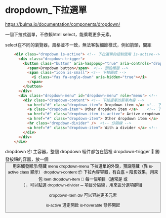 # dropdown_下拉選單

https://bulma.io/documentation/components/dropdown/

一個下拉式選單，不依賴html select，能乘載更多元素，

select在不同的瀏覽器，風格並不一致，無法客製細節樣式，例如箭頭，間距


```html
    <div class="dropdown is-active"> <!-- 下拉選單的控制使用 is-active-->
      <div class="dropdown-trigger">
        <button class="button" aria-haspopup="true" aria-controls="dropdown-menu"> <!-- 下拉選單的按鈕 -->
          <span>Dropdown button</span>  <!-- 預設標題 -->
          <span class="icon is-small"> <!-- 下拉圖式 -->
            <i class="fas fa-angle-down" aria-hidden="true"></i>
          </span>
        </button>
      </div>
      <div class="dropdown-menu" id="dropdown-menu" role="menu"> <!-- 下拉選單的菜單 -->
        <div class="dropdown-content"> <!-- 下拉選單的菜單內容 -->
          <a href="#" class="dropdown-item"> Dropdown item </a> <!-- 下拉選單的菜單項目 -->
          <a class="dropdown-item"> Other dropdown item </a>    <!-- 下拉選單的菜單項目 -->
          <a href="#" class="dropdown-item is-active"> Active dropdown item </a>  <!-- 下拉選單的菜單項目 -->
          <a href="#" class="dropdown-item"> Other dropdown item </a>  <!-- 下拉選單的菜單項目 -->
          <hr class="dropdown-divider" />  <!-- 分隔線 -->
          <a href="#" class="dropdown-item"> With a divider </a> <!-- 下拉選單的菜單項目 -->
        </div>
      </div>
    </div>

```


dropdown    📦 主容器，整個 dropdown 組件都包在這裡
    dropdown-trigger    🎯 觸發按鈕的容器，放一個 <button> 用來觸發顯示/隱藏 menu
    dropdown-menu      下拉選單的外殼，預設隱藏（靠 is-active class 顯示）
        dropdown-content    📦 下拉內容容器，有白底 + 陰影效果，用來包 item
            dropdown-item   📌 每一個項目（通常是 <a> 或 <div>），可以點選
            dropdown-divider    ➖ 項目分隔線，用來區分選項群組


dropdown-item div 可以容納更多元素

is-active     選定開啟
is-hoverable  懸停開起